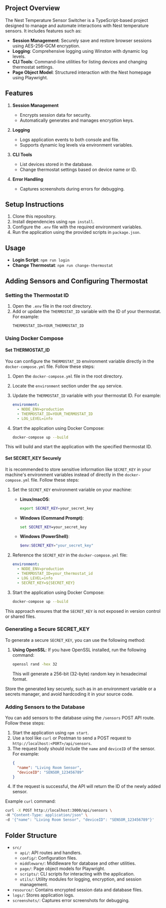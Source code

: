## Project Overview

The Nest Temperature Sensor Switcher is a TypeScript-based project designed to manage and automate interactions with Nest temperature sensors. It includes features such as:

- **Session Management**: Securely save and restore browser sessions using AES-256-GCM encryption.
- **Logging**: Comprehensive logging using Winston with dynamic log levels.
- **CLI Tools**: Command-line utilities for listing devices and changing thermostat settings.
- **Page Object Model**: Structured interaction with the Nest homepage using Playwright.

## Features

1. **Session Management**
   - Encrypts session data for security.
   - Automatically generates and manages encryption keys.

2. **Logging**
   - Logs application events to both console and file.
   - Supports dynamic log levels via environment variables.

3. **CLI Tools**
   - List devices stored in the database.
   - Change thermostat settings based on device name or ID.

4. **Error Handling**
   - Captures screenshots during errors for debugging.

## Setup Instructions

1. Clone this repository.
2. Install dependencies using `npm install`.
3. Configure the `.env` file with the required environment variables.
4. Run the application using the provided scripts in `package.json`.

## Usage

- **Login Script**: `npm run login`
- **Change Thermostat**: `npm run change-thermostat`

## Adding Sensors and Configuring Thermostat

### Setting the Thermostat ID

1. Open the `.env` file in the root directory.
2. Add or update the `THERMOSTAT_ID` variable with the ID of your thermostat. For example:
   ```env
   THERMOSTAT_ID=YOUR_THERMOSTAT_ID
   ```

### Using Docker Compose

#### Set THERMOSTAT_ID
You can configure the `THERMOSTAT_ID` environment variable directly in the `docker-compose.yml` file. Follow these steps:

1. Open the `docker-compose.yml` file in the root directory.
2. Locate the `environment` section under the `app` service.
3. Update the `THERMOSTAT_ID` variable with your thermostat ID. For example:
   ```yaml
   environment:
     - NODE_ENV=production
     - THERMOSTAT_ID=YOUR_THERMOSTAT_ID
     - LOG_LEVEL=info
   ```

4. Start the application using Docker Compose:
   ```bash
   docker-compose up --build
   ```

This will build and start the application with the specified thermostat ID.

#### Set SECRET_KEY Securely
It is recommended to store sensitive information like `SECRET_KEY` in your machine's environment variables instead of directly in the `docker-compose.yml` file. Follow these steps:

1. Set the `SECRET_KEY` environment variable on your machine:
   - **Linux/macOS**:
     ```bash
     export SECRET_KEY=your_secret_key
     ```
   - **Windows (Command Prompt)**:
     ```cmd
     set SECRET_KEY=your_secret_key
     ```
   - **Windows (PowerShell)**:
     ```powershell
     $env:SECRET_KEY="your_secret_key"
     ```

2. Reference the `SECRET_KEY` in the `docker-compose.yml` file:
   ```yaml
   environment:
     - NODE_ENV=production
     - THERMOSTAT_ID=your_thermostat_id
     - LOG_LEVEL=info
     - SECRET_KEY=${SECRET_KEY}
   ```

3. Start the application using Docker Compose:
   ```bash
   docker-compose up --build
   ```

This approach ensures that the `SECRET_KEY` is not exposed in version control or shared files.

### Generating a Secure SECRET_KEY

To generate a secure `SECRET_KEY`, you can use the following method:

1. **Using OpenSSL**:
   If you have OpenSSL installed, run the following command:
   ```bash
   openssl rand -hex 32
   ```
   This will generate a 256-bit (32-byte) random key in hexadecimal format.

Store the generated key securely, such as in an environment variable or a secrets manager, and avoid hardcoding it in your source code.

### Adding Sensors to the Database

You can add sensors to the database using the `/sensors` POST API route. Follow these steps:

1. Start the application using `npm start`.
2. Use a tool like `curl` or Postman to send a POST request to `http://localhost:<PORT>/api/sensors`.
3. The request body should include the `name` and `deviceID` of the sensor. For example:
   ```json
   {
     "name": "Living Room Sensor",
     "deviceID": "SENSOR_123456789"
   }
   ```
4. If the request is successful, the API will return the ID of the newly added sensor.

Example `curl` command:
```bash
curl -X POST http://localhost:3000/api/sensors \
-H "Content-Type: application/json" \
-d '{"name": "Living Room Sensor", "deviceID": "SENSOR_123456789"}'
```

## Folder Structure

- `src/`
  - `api/`: API routes and handlers.
  - `config/`: Configuration files.
  - `middleware/`: Middleware for database and other utilities.
  - `page/`: Page object models for Playwright.
  - `scripts/`: CLI scripts for interacting with the application.
  - `utils/`: Utility modules for logging, encryption, and session management.
- `resource/`: Contains encrypted session data and database files.
- `logs/`: Stores application logs.
- `screenshots/`: Captures error screenshots for debugging.